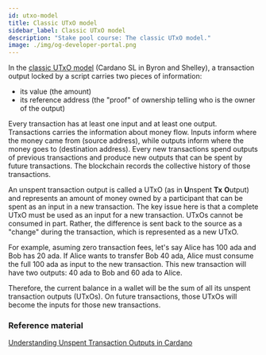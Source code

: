 ```yaml
---
id: utxo-model
title: Classic UTxO model
sidebar_label: Classic UTxO model
description: "Stake pool course: The classic UTxO model." 
image: ./img/og-developer-portal.png
---
```


In the [classic UTxO model](https://docs.cardano.org/projects/cardano-wallet/en/latest/About-UTxO.html) (Cardano SL in Byron and Shelley), a transaction output locked by a script carries two pieces of information:

* its value (the amount)
* its reference address (the "proof" of ownership telling who is the owner of the output)

Every transaction has at least one input and at least one output. Transactions carries the information about money flow. Inputs inform where the money came from (source address), while outputs inform where the money goes to (destination address). Every new transactions spend outputs of previous transactions and produce new outputs that can be spent by future transactions. The blockchain records the collective history of those transactions. 

An unspent transaction output is called a UTxO (as in **U**nspent **Tx** **O**utput) and represents an amount of money owned by a participant that can be spent as an input in a new transaction. The key issue here is that a complete UTxO must be used as an input for a new transaction. UTxOs cannot be consumed in part. Rather, the difference is sent back to the source as a "change" during the transaction, which is represented as a new UTxO. 

For example, asuming zero transaction fees, let's say Alice has 100 ada and Bob has 20 ada. If Alice wants to transfer Bob 40 ada, Alice must consume the full 100 ada as input to the new transaction. This new transaction will have two outputs: 40 ada to Bob and 60 ada to Alice. 

Therefore, the current balance in a wallet will be the sum of all its unspent transaction outputs (UTxOs). On future transactions, those UTxOs will become the inputs for those new transactions.

### Reference material

[Understanding Unspent Transaction Outputs in Cardano](https://emurgo.io/blog/understanding-unspent-transaction-outputs-in-cardano)

